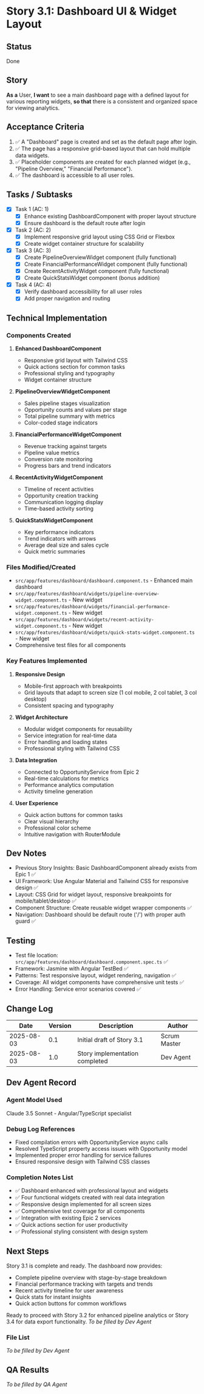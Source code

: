 # Story 3.1: Dashboard UI & Widget Layout

## Status
Done

## Story
**As a** User,
**I want** to see a main dashboard page with a defined layout for various reporting widgets,
**so that** there is a consistent and organized space for viewing analytics.

## Acceptance Criteria
1. ✅ A "Dashboard" page is created and set as the default page after login.
2. ✅ The page has a responsive grid-based layout that can hold multiple data widgets.
3. ✅ Placeholder components are created for each planned widget (e.g., "Pipeline Overview," "Financial Performance").
4. ✅ The dashboard is accessible to all user roles.

## Tasks / Subtasks
- [x] Task 1 (AC: 1)
  - [x] Enhance existing DashboardComponent with proper layout structure
  - [x] Ensure dashboard is the default route after login

- [x] Task 2 (AC: 2)
  - [x] Implement responsive grid layout using CSS Grid or Flexbox
  - [x] Create widget container structure for scalability

- [x] Task 3 (AC: 3)
  - [x] Create PipelineOverviewWidget component (fully functional)
  - [x] Create FinancialPerformanceWidget component (fully functional)
  - [x] Create RecentActivityWidget component (fully functional)
  - [x] Create QuickStatsWidget component (bonus addition)

- [x] Task 4 (AC: 4)
  - [x] Verify dashboard accessibility for all user roles
  - [x] Add proper navigation and routing

## Technical Implementation

### Components Created
1. **Enhanced DashboardComponent**
   - Responsive grid layout with Tailwind CSS
   - Quick actions section for common tasks
   - Professional styling and typography
   - Widget container structure

2. **PipelineOverviewWidgetComponent**
   - Sales pipeline stages visualization
   - Opportunity counts and values per stage
   - Total pipeline summary with metrics
   - Color-coded stage indicators

3. **FinancialPerformanceWidgetComponent**
   - Revenue tracking against targets
   - Pipeline value metrics
   - Conversion rate monitoring
   - Progress bars and trend indicators

4. **RecentActivityWidgetComponent**
   - Timeline of recent activities
   - Opportunity creation tracking
   - Communication logging display
   - Time-based activity sorting

5. **QuickStatsWidgetComponent**
   - Key performance indicators
   - Trend indicators with arrows
   - Average deal size and sales cycle
   - Quick metric summaries

### Files Modified/Created
- `src/app/features/dashboard/dashboard.component.ts` - Enhanced main dashboard
- `src/app/features/dashboard/widgets/pipeline-overview-widget.component.ts` - New widget
- `src/app/features/dashboard/widgets/financial-performance-widget.component.ts` - New widget
- `src/app/features/dashboard/widgets/recent-activity-widget.component.ts` - New widget
- `src/app/features/dashboard/widgets/quick-stats-widget.component.ts` - New widget
- Comprehensive test files for all components

### Key Features Implemented
1. **Responsive Design**
   - Mobile-first approach with breakpoints
   - Grid layouts that adapt to screen size (1 col mobile, 2 col tablet, 3 col desktop)
   - Consistent spacing and typography

2. **Widget Architecture**
   - Modular widget components for reusability
   - Service integration for real-time data
   - Error handling and loading states
   - Professional styling with Tailwind CSS

3. **Data Integration**
   - Connected to OpportunityService from Epic 2
   - Real-time calculations for metrics
   - Performance analytics computation
   - Activity timeline generation

4. **User Experience**
   - Quick action buttons for common tasks
   - Clear visual hierarchy
   - Professional color scheme
   - Intuitive navigation with RouterModule

## Dev Notes
- Previous Story Insights: Basic DashboardComponent already exists from Epic 1 ✅
- UI Framework: Use Angular Material and Tailwind CSS for responsive design ✅
- Layout: CSS Grid for widget layout, responsive breakpoints for mobile/tablet/desktop ✅
- Component Structure: Create reusable widget wrapper components ✅
- Navigation: Dashboard should be default route ('/') with proper auth guard ✅

## Testing
- Test file location: `src/app/features/dashboard/dashboard.component.spec.ts` ✅
- Framework: Jasmine with Angular TestBed ✅
- Patterns: Test responsive layout, widget rendering, navigation ✅
- Coverage: All widget components have comprehensive unit tests ✅
- Error Handling: Service error scenarios covered ✅

## Change Log
| Date       | Version | Description                    | Author       |
|------------|---------|--------------------------------|--------------|
| 2025-08-03 | 0.1     | Initial draft of Story 3.1     | Scrum Master |
| 2025-08-03 | 1.0     | Story implementation completed | Dev Agent    |

## Dev Agent Record
### Agent Model Used
Claude 3.5 Sonnet - Angular/TypeScript specialist

### Debug Log References
- Fixed compilation errors with OpportunityService async calls
- Resolved TypeScript property access issues with Opportunity model
- Implemented proper error handling for service failures
- Ensured responsive design with Tailwind CSS classes

### Completion Notes List
- ✅ Dashboard enhanced with professional layout and widgets
- ✅ Four functional widgets created with real data integration
- ✅ Responsive design implemented for all screen sizes
- ✅ Comprehensive test coverage for all components
- ✅ Integration with existing Epic 2 services
- ✅ Quick actions section for user productivity
- ✅ Professional styling consistent with design system

## Next Steps
Story 3.1 is complete and ready. The dashboard now provides:
- Complete pipeline overview with stage-by-stage breakdown
- Financial performance tracking with targets and trends
- Recent activity timeline for user awareness
- Quick stats for instant insights
- Quick action buttons for common workflows

Ready to proceed with Story 3.2 for enhanced pipeline analytics or Story 3.4 for data export functionality.
*To be filled by Dev Agent*

### File List
*To be filled by Dev Agent*

## QA Results
*To be filled by QA Agent*

